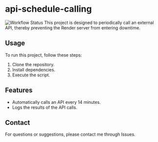 # api-schedule-calling
![Workflow Status](https://github.com/green760223/api-schedule-calling/actions/workflows/schedule.yml/badge.svg)
This project is designed to periodically call an external API, thereby preventing the Render server from entering downtime.

## Usage
To run this project, follow these steps:
1. Clone the repository.
2. Install dependencies.
3. Execute the script.

## Features
- Automatically calls an API every 14 minutes.
- Logs the results of the API calls.

## Contact
For questions or suggestions, please contact me through Issues.

